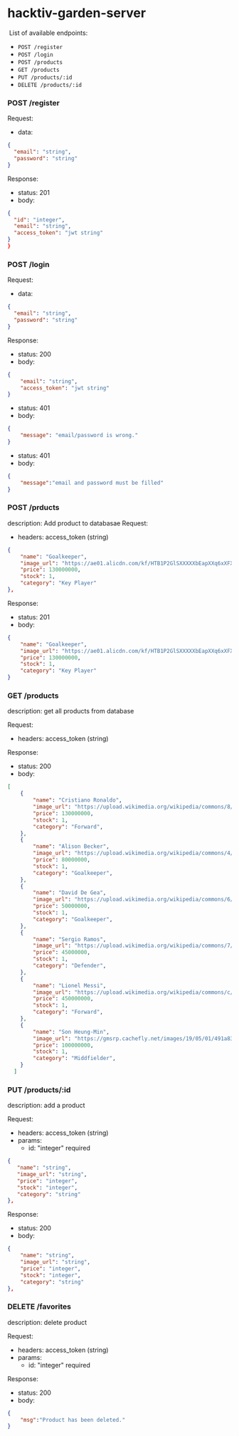 # hacktiv-garden-server

​
List of available endpoints:
​
- `POST /register`
- `POST /login`
- `POST /products`
- `GET /products`
- `PUT /products/:id`
- `DELETE /products/:id`

### POST /register

Request:

- data:

```json
{
  "email": "string",
  "password": "string"
}
```

Response:

- status: 201
- body:
  ​

```json
{
  "id": "integer",
  "email": "string",
  "access_token": "jwt string"
}
}
```

### POST /login

Request:

- data:

```json
{
  "email": "string",
  "password": "string"
}
```

Response:

- status: 200
- body:
  ​

```json
{
    "email": "string",
    "access_token": "jwt string"
}
```
- status: 401
- body:
  ​

```json
{
    "message": "email/password is wrong."
}
```
- status: 401
- body:
  ​

```json
{
    "message":"email and password must be filled"
}
```

### POST /prducts

description: 
  Add product to databasae
Request:
- headers: access_token (string)
```json
{
    "name": "Goalkeeper",
    "image_url": "https://ae01.alicdn.com/kf/HTB1P2GlSXXXXXbEapXXq6xXFXXXT/24cm-Height-Soccer-Football-Resin-Goalkeeper-Gloves-De-Golden-Award-World-Cup-Trophy-Goalkeeper-Award-Fans.jpg_640x640.jpg",
    "price": 130000000,
    "stock": 1,
    "category": "Key Player"
},
```

Response:

- status: 201
- body:

```json
{
    "name": "Goalkeeper",
    "image_url": "https://ae01.alicdn.com/kf/HTB1P2GlSXXXXXbEapXXq6xXFXXXT/24cm-Height-Soccer-Football-Resin-Goalkeeper-Gloves-De-Golden-Award-World-Cup-Trophy-Goalkeeper-Award-Fans.jpg_640x640.jpg",
    "price": 130000000,
    "stock": 1,
    "category": "Key Player"
}
```

### GET /products

description: 
  get all products from database

Request:

- headers: access_token (string)

Response:

- status: 200
- body:

```json
[
    {
        "name": "Cristiano Ronaldo",
        "image_url": "https://upload.wikimedia.org/wikipedia/commons/8/8c/Cristiano_Ronaldo_2018.jpg",
        "price": 130000000,
        "stock": 1,
        "category": "Forward",
    },
    {
        "name": "Alison Becker",
        "image_url": "https://upload.wikimedia.org/wikipedia/commons/4/4f/20180610_FIFA_Friendly_Match_Austria_vs._Brazil_850_1625.jpg",
        "price": 80000000,
        "stock": 1,
        "category": "Goalkeeper",
    },
    {
        "name": "David De Gea",
        "image_url": "https://upload.wikimedia.org/wikipedia/commons/6/68/David_de_Gea_2017.jpg",
        "price": 50000000,
        "stock": 1,
        "category": "Goalkeeper",
    },
    {
        "name": "Sergio Ramos",
        "image_url": "https://upload.wikimedia.org/wikipedia/commons/7/7a/Sergio_Ramos_entrenando_%28cropped%291.jpg",
        "price": 45000000,
        "stock": 1,
        "category": "Defender",
    },
    {
        "name": "Lionel Messi",
        "image_url": "https://upload.wikimedia.org/wikipedia/commons/c/c1/Lionel_Messi_20180626.jpg",
        "price": 450000000,
        "stock": 1,
        "category": "Forward",
    },
    {
        "name": "Son Heung-Min",
        "image_url": "https://gmsrp.cachefly.net/images/19/05/01/491a83f0eca32dbb2c017f207dd3b716/690.jpg",
        "price": 100000000,
        "stock": 1,
        "category": "Middfielder",
    }
  ] 

```

### PUT /products/:id

description: 
  add a product

Request:

- headers: access_token (string)
- params: 
    - id: "integer" required
 ```json
{
    "name": "string",
    "image_url": "string",
    "price": "integer",
    "stock": "integer",
    "category": "string"
},
```


Response:

- status: 200
- body:

```json
{
    "name": "string",
    "image_url": "string",
    "price": "integer",
    "stock": "integer",
    "category": "string"
},
```

### DELETE /favorites

description: 
  delete product

Request:

- headers: access_token (string)
- params: 
  - id: "integer" required

Response:

- status: 200
- body:

```json
{
    "msg":"Product has been deleted."
}
```
